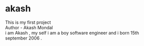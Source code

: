 # akash
This is my first project
<br>
Author - Akash Mondal
<br>
i am Akash , my self i am a boy software engineer and i born 15th september 2006 .
